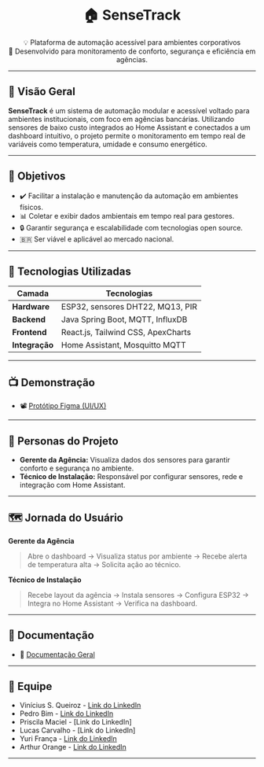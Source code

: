 <h1 align="center">🏠 SenseTrack</h1>

<p align="center">
  💡 Plataforma de automação acessível para ambientes corporativos <br/>
  🏦 Desenvolvido para monitoramento de conforto, segurança e eficiência em agências.
</p>

---

## 📌 Visão Geral

**SenseTrack** é um sistema de automação modular e acessível voltado para ambientes institucionais, com foco em agências bancárias. Utilizando sensores de baixo custo integrados ao Home Assistant e conectados a um dashboard intuitivo, o projeto permite o monitoramento em tempo real de variáveis como temperatura, umidade e consumo energético.

---

## 🎯 Objetivos

- ✔️ Facilitar a instalação e manutenção da automação em ambientes físicos.
- 📊 Coletar e exibir dados ambientais em tempo real para gestores.
- 🔒 Garantir segurança e escalabilidade com tecnologias open source.
- 🇧🇷 Ser viável e aplicável ao mercado nacional.

---

## 🧩 Tecnologias Utilizadas

| Camada     | Tecnologias |
|------------|-------------|
| **Hardware** | ESP32, sensores DHT22, MQ13, PIR |
| **Backend**  | Java Spring Boot, MQTT, InfluxDB |
| **Frontend** | React.js, Tailwind CSS, ApexCharts |
| **Integração** | Home Assistant, Mosquitto MQTT |

---

## 📺 Demonstração

- 📽️ [Protótipo Figma (UI/UX)](https://www.figma.com/design/5WX6lWQsciVd6B4Kb7EyUY/Projeto-SenseTrack?node-id=0-1&t=DgMGjiZS6e2Ba4CP-1)
  
---

## 👥 Personas do Projeto

- **Gerente da Agência:** Visualiza dados dos sensores para garantir conforto e segurança no ambiente.
- **Técnico de Instalação:** Responsável por configurar sensores, rede e integração com Home Assistant.

---

## 🗺️ Jornada do Usuário

**Gerente da Agência**
> Abre o dashboard → Visualiza status por ambiente → Recebe alerta de temperatura alta → Solicita ação ao técnico.

**Técnico de Instalação**
> Recebe layout da agência → Instala sensores → Configura ESP32 → Integra no Home Assistant → Verifica na dashboard.

---

## 📝 Documentação

- 📄 [Documentação Geral](https://www.notion.so/Projeto-SenseTrack-1de779467da9805daca7da18f5fb762b?pvs=4)

---

## 👥 Equipe

- Vinícius S. Queiroz - [Link do LinkedIn](https://www.linkedin.com/in/viníciussilvaqueiroz/)
- Pedro Bim - [Link do LinkedIn](https://www.linkedin.com/in/pedrobimm/)
- Priscila Maciel - [Link do LinkedIn]
- Lucas Carvalho - [Link do LinkedIn]
- Yuri França - [Link do LinkedIn](https://www.linkedin.com/in/yurifrança1/)
- Arthur Orange - [Link do LinkedIn](https://www.linkedin.com/in/arthur-orange-59a803154/)

---

